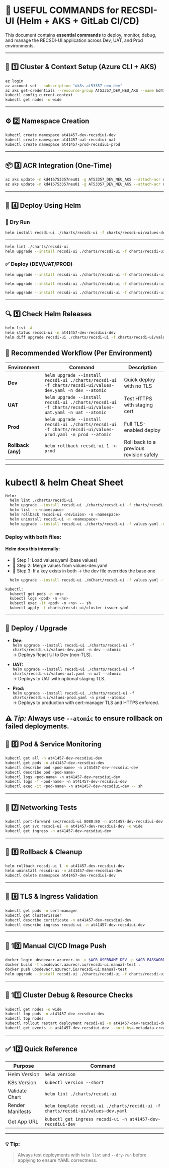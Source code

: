 # 🧰 USEFUL COMMANDS for RECSDI-UI (Helm + AKS + GitLab CI/CD)

This document contains **essential commands** to deploy, monitor, debug, and manage the RECSDI-UI application across Dev, UAT, and Prod environments.

---

## 🧱 1️⃣ Cluster & Context Setup (Azure CLI + AKS)
```bash
az login
az account set --subscription "uk8s-at53357-neu-dev"
az aks get-credentials --resource-group AT53357_DEV_NEU_AKS --name kd416753357neu01 --overwrite-existing
kubectl config current-context
kubectl get nodes -o wide
```

---

## ⚙️ 2️⃣ Namespace Creation
```bash
kubectl create namespace at41457-dev-recsdiui-dev
kubectl create namespace at41457-uat-recsdiui-uat
kubectl create namespace at41457-prod-recsdiui-prod
```

---

## 📦 3️⃣ ACR Integration (One-Time)
```bash
az aks update -n kd416753357neu01 -g AT53357_DEV_NEU_AKS --attach-acr ubsdevacr
az aks update -n kd416753357neu01 -g AT53357_DEV_NEU_AKS --attach-acr ubsreleaseacr
```

---

## 🚀 4️⃣ Deploy Using Helm

### 🧩 Dry Run
```bash
helm install recsdi-ui ./charts/recsdi-ui -f charts/recsdi-ui/values-dev.yaml --namespace at41457-dev-recsdiui-dev --dry-run --debug
```
---

```bash
helm lint ./charts/recsdi-ui
helm upgrade --install recsdi-ui ./charts/recsdi-ui -f charts/recsdi-ui/values-dev.yaml -n at41457-dev-recsdiui-dev
```

### ✅ Deploy (DEV/UAT/PROD)
```bash
helm upgrade --install recsdi-ui ./charts/recsdi-ui -f charts/recsdi-ui/values-dev.yaml --namespace at41457-dev-recsdiui-dev --create-namespace --atomic

helm upgrade --install recsdi-ui ./charts/recsdi-ui -f charts/recsdi-ui/values-uat.yaml --namespace at41457-uat-recsdiui-uat --create-namespace --atomic

helm upgrade --install recsdi-ui ./charts/recsdi-ui -f charts/recsdi-ui/values-prod.yaml --namespace at41457-prod-recsdiui-prod --create-namespace --atomic
```

---

## 🔍 5️⃣ Check Helm Releases
```bash
helm list -A
helm status recsdi-ui -n at41457-dev-recsdiui-dev
helm diff upgrade recsdi-ui ./charts/recsdi-ui -f charts/recsdi-ui/values-dev.yaml -n at41457-dev-recsdiui-dev
```
## 🧱 Recommended Workflow (Per Environment)

| Environment |	Command | Description
|--------|----------|----------|
| **Dev** |	`helm upgrade --install recsdi-ui ./charts/recsdi-ui -f charts/recsdi-ui/values-dev.yaml -n dev --atomic` |	Quick deploy with no TLS |
| **UAT** |	`helm upgrade --install recsdi-ui ./charts/recsdi-ui -f charts/recsdi-ui/values-uat.yaml -n uat --atomic` |	Test HTTPS with staging cert |
| **Prod** |	`helm upgrade --install recsdi-ui ./charts/recsdi-ui -f charts/recsdi-ui/values-prod.yaml -n prod --atomic` |	Full TLS-enabled deploy |
| **Rollback (any)** |	`helm rollback recsdi-ui 1 -n prod` |	Roll back to a previous revision safely |

---
# kubectl & helm Cheat Sheet
```bash
Helm:
  helm lint ./charts/recsdi-ui
  helm upgrade --install recsdi-ui ./charts/recsdi-ui -f charts/recsdi-ui/values-prod.yaml -n <namespace> --atomic
  helm list -n <namespace>
  helm rollback recsdi-ui <revision> -n <namespace>
  helm uninstall recsdi-ui -n <namespace>
  helm upgrade --install recsdi-ui ./charts/recsdi-ui -f values.yaml -n at41457-dev-recsdiui-dev
```  
  ### Deploy with both files:
  #### Helm does this internally:
  - 🧮 Step 1: Load values.yaml (base values)
  - 🧮 Step 2: Merge values from values-dev.yaml
  - 🧮 Step 3: If a key exists in both → the dev file overrides the base one

  
```bash  
  helm upgrade --install recsdi-ui ./mChart/recsdi-ui -f values.yaml -f values-dev.yaml -n at41457-dev-recsdiui-dev
```

```bash
kubectl:
  kubectl get pods -n <ns>
  kubectl logs <pod> -n <ns>
  kubectl exec -it <pod> -n <ns> -- sh
  kubectl apply -f charts/recsdi-ui/cluster-issuer.yaml
```
---
## 🚀 Deploy / Upgrade
- **Dev:**  
  `helm upgrade --install recsdi-ui ./charts/recsdi-ui -f charts/recsdi-ui/values-dev.yaml -n dev --atomic`  
  → Deploys React UI to Dev (non-TLS).

- **UAT:**  
  `helm upgrade --install recsdi-ui ./charts/recsdi-ui -f charts/recsdi-ui/values-uat.yaml -n uat --atomic`  
  → Deploys to UAT with optional staging TLS.

- **Prod:**  
  `helm upgrade --install recsdi-ui ./charts/recsdi-ui -f charts/recsdi-ui/values-prod.yaml -n prod --atomic`  
  → Deploys to production with cert-manager TLS and HTTPS enforced.

⚠️ *Tip:* Always use `--atomic` to ensure rollback on failed deployments.
---

## 🧠 6️⃣ Pod & Service Monitoring
```bash
kubectl get all -n at41457-dev-recsdiui-dev
kubectl get pods -n at41457-dev-recsdiui-dev
kubectl describe pod <pod-name> -n at41457-dev-recsdiui-dev
kubectl describe pod <pod-name>
kubectl logs <pod-name> -n at41457-dev-recsdiui-dev
kubectl logs -f <pod-name> -n at41457-dev-recsdiui-dev
kubectl exec -it <pod-name> -n at41457-dev-recsdiui-dev -- sh
```

---

## 🧪 7️⃣ Networking Tests
```bash
kubectl port-forward svc/recsdi-ui 8080:80 -n at41457-dev-recsdiui-dev
kubectl get svc recsdi-ui -n at41457-dev-recsdiui-dev -o wide
kubectl get ingress -n at41457-dev-recsdiui-dev
```

---

## 🔧 8️⃣ Rollback & Cleanup
```bash
helm rollback recsdi-ui 1 -n at41457-dev-recsdiui-dev
helm uninstall recsdi-ui -n at41457-dev-recsdiui-dev
kubectl delete namespace at41457-dev-recsdiui-dev
```

---

## 🧰 9️⃣ TLS & Ingress Validation
```bash
kubectl get pods -n cert-manager
kubectl get clusterissuer
kubectl describe certificate -n at41457-dev-recsdiui-dev
kubectl describe ingress recsdi-ui -n at41457-dev-recsdiui-dev
```

---

## 🔄 10️⃣ Manual CI/CD Image Push
```bash
docker login ubsdevacr.azurecr.io -u $ACR_USERNAME_DEV -p $ACR_PASSWORD_DEV
docker build -t ubsdevacr.azurecr.io/recsdi-ui:manual-test .
docker push ubsdevacr.azurecr.io/recsdi-ui:manual-test
helm upgrade --install recsdi-ui ./charts/recsdi-ui -f charts/recsdi-ui/values-dev.yaml --set image.tag=manual-test --namespace at41457-dev-recsdiui-dev
```

---

## 🧩 11️⃣ Cluster Debug & Resource Checks
```bash
kubectl get nodes -o wide
kubectl top pods -n at41457-dev-recsdiui-dev
kubectl top nodes
kubectl rollout restart deployment recsdi-ui -n at41457-dev-recsdiui-dev
kubectl get events -n at41457-dev-recsdiui-dev --sort-by=.metadata.creationTimestamp
```

---

## ✅ 12️⃣ Quick Reference
| Purpose | Command |
|----------|----------|
| Helm Version | `helm version` |
| K8s Version | `kubectl version --short` |
| Validate Chart | `helm lint ./charts/recsdi-ui` |
| Render Manifests | `helm template recsdi-ui ./charts/recsdi-ui -f charts/recsdi-ui/values-dev.yaml` |
| Get App URL | `kubectl get ingress recsdi-ui -n at41457-dev-recsdiui-dev` |

---

### 💡 Tip:
> Always test deployments with `helm lint` and `--dry-run` before applying to ensure YAML correctness.

